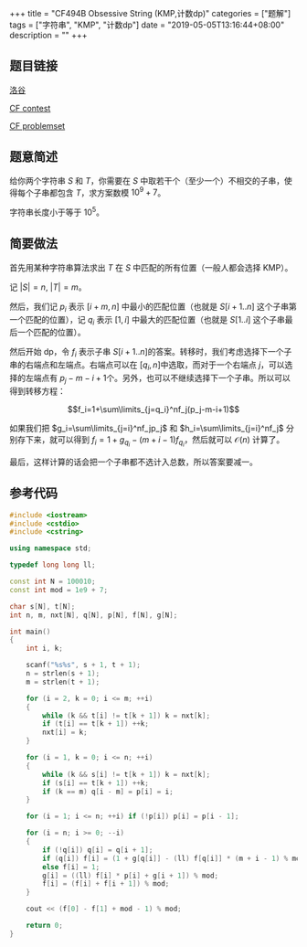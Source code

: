 +++
title = "CF494B Obsessive String (KMP,计数dp)"
categories = ["题解"]
tags = ["字符串", "KMP", "计数dp"]
date = "2019-05-05T13:16:44+08:00"
description = ""
+++


## 题目链接

[洛谷](https://www.luogu.org/problemnew/show/CF494B)

[CF contest](https://codeforces.com/contest/494/problem/B)

[CF problemset](http://codeforces.com/problemset/problem/494/B)

## 题意简述

给你两个字符串 $S$ 和 $T$，你需要在 $S$ 中取若干个（至少一个）不相交的子串，使得每个子串都包含 $T$，求方案数模 $10^9+7$。

字符串长度小于等于 $10^5$。

<!--more-->

## 简要做法

首先用某种字符串算法求出 $T$ 在 $S$ 中匹配的所有位置（一般人都会选择 KMP）。

记 $|S|=n$, $|T|=m$。

然后，我们记 $p_i$ 表示 $[i+m,n]$ 中最小的匹配位置（也就是 $S[i+1..n]$ 这个子串第一个匹配的位置），记 $q_i$ 表示 $[1,i]$ 中最大的匹配位置（也就是 $S[1..i]$ 这个子串最后一个匹配的位置）。

然后开始 dp，令 $f_i​$ 表示子串 $S[i+1..n]​$ 的答案。转移时，我们考虑选择下一个子串的右端点和左端点。右端点可以在 $[q_i,n]​$ 中选取，而对于一个右端点 $j​$，可以选择的左端点有 $p_j-m-i+1​$ 个。另外，也可以不继续选择下一个子串。所以可以得到转移方程：

$$f_i=1+\sum\limits_{j=q_i}^nf_j(p_j-m-i+1)$$

如果我们把 $g_i=\sum\limits_{j=i}^nf_jp_j$ 和 $h_i=\sum\limits_{j=i}^nf_j$ 分别存下来，就可以得到 $f_i=1+g_{q_i}-(m+i-1)f_{q_i}$，然后就可以 $\mathcal O(n)$ 计算了。

最后，这样计算的话会把一个子串都不选计入总数，所以答案要减一。

## 参考代码

```cpp
#include <iostream>
#include <cstdio>
#include <cstring>

using namespace std;

typedef long long ll;

const int N = 100010;
const int mod = 1e9 + 7;

char s[N], t[N];
int n, m, nxt[N], q[N], p[N], f[N], g[N];

int main()
{
    int i, k;

    scanf("%s%s", s + 1, t + 1);
    n = strlen(s + 1);
    m = strlen(t + 1);

    for (i = 2, k = 0; i <= m; ++i)
    {
        while (k && t[i] != t[k + 1]) k = nxt[k];
        if (t[i] == t[k + 1]) ++k;
        nxt[i] = k;
    }

    for (i = 1, k = 0; i <= n; ++i)
    {
        while (k && s[i] != t[k + 1]) k = nxt[k];
        if (s[i] == t[k + 1]) ++k;
        if (k == m) q[i - m] = p[i] = i;
    }

    for (i = 1; i <= n; ++i) if (!p[i]) p[i] = p[i - 1];

    for (i = n; i >= 0; --i)
    {
        if (!q[i]) q[i] = q[i + 1];
        if (q[i]) f[i] = (1 + g[q[i]] - (ll) f[q[i]] * (m + i - 1) % mod + mod) % mod;
        else f[i] = 1;
        g[i] = ((ll) f[i] * p[i] + g[i + 1]) % mod;
        f[i] = (f[i] + f[i + 1]) % mod;
    }

    cout << (f[0] - f[1] + mod - 1) % mod;

    return 0;
}
```

